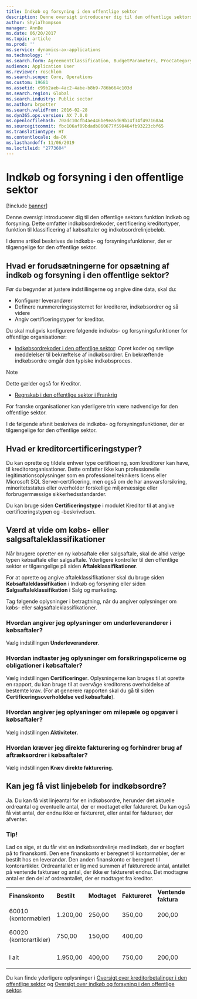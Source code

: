 ```yaml
---
title: Indkøb og forsyning i den offentlige sektor
description: Denne oversigt introducerer dig til den offentlige sektors funktion Indkøb og forsyning. Dette omfatter indkøbsordrekoder, certificering kreditortyper, funktion til klassificering af købsaftaler og indkøbsordrelinjebeløb.
author: ShylaThompson
manager: AnnBe
ms.date: 06/20/2017
ms.topic: article
ms.prod: ''
ms.service: dynamics-ax-applications
ms.technology: ''
ms.search.form: AgreementClassification, BudgetParameters, ProcCategoryHierarchyManagement, PurchTableListPage, smmActivities, VendCertificationType, VendTableListPage
audience: Application User
ms.reviewer: roschlom
ms.search.scope: Core, Operations
ms.custom: 19681
ms.assetid: c99b2aeb-4ac2-4abe-b8b9-786b664c103d
ms.search.region: Global
ms.search.industry: Public sector
ms.author: brpotter
ms.search.validFrom: 2016-02-28
ms.dyn365.ops.version: AX 7.0.0
ms.openlocfilehash: 70adc10cfb4ae446be9ea5d69b14f34f497168a4
ms.sourcegitcommit: fbc106af09bdadb860677f590464fb93223cbf65
ms.translationtype: HT
ms.contentlocale: da-DK
ms.lasthandoff: 11/06/2019
ms.locfileid: "2773604"
---
```

# <a name="procurement-and-sourcing-in-the-public-sector"></a>Indkøb og forsyning i den offentlige sektor

[!include [banner](../includes/banner.md)]

Denne oversigt introducerer dig til den offentlige sektors funktion Indkøb og forsyning. Dette omfatter indkøbsordrekoder, certificering kreditortyper, funktion til klassificering af købsaftaler og indkøbsordrelinjebeløb.

I denne artikel beskrives de indkøbs- og forsyningsfunktioner, der er tilgængelige for den offentlige sektor. 

## <a name="what-are-the-prerequisites-for-setting-up-procurement-and-sourcing-in-the-public-sector"></a>Hvad er forudsætningerne for opsætning af indkøb og forsyning i den offentlige sektor?
Før du begynder at justere indstillingerne og angive dine data, skal du:

-   Konfigurer leverandører
-   Definere nummereringssystemet for kreditorer, indkøbsordrer og så videre
-   Angiv certificeringstyper for kreditor.

Du skal muligvis konfigurere følgende indkøbs- og forsyningsfunktioner for offentlige organisationer:

-    [Indkøbsordrekoder i den offentlige sektor](purchase-order-codes-public-sector.md): Opret koder og særlige meddelelser til bekræftelse af indkøbsordrer. En bekræftende indkøbsordre omgår den typiske indkøbsproces.

> [!NOTE]
> Dette gælder også for Kreditor.

-   [Regnskab i den offentlige sektor i Frankrig](../localizations/emea-fra-public-sector-accounting.md) 

For franske organisationer kan yderligere trin være nødvendige for den offentlige sektor.

I de følgende afsnit beskrives de indkøbs- og forsyningsfunktioner, der er tilgængelige for den offentlige sektor.

## <a name="what-are-vendor-certification-types"></a>Hvad er kreditorcertificeringstyper?
Du kan oprette og tildele enhver type certificering, som kreditorer kan have, til kreditororganisationer. Dette omfatter ikke kun professionelle legitimationsoplysninger som en professionel teknikers licens eller Microsoft SQL Server-certificering, men også om de har ansvarsforsikring, minoritetsstatus eller overholder forskellige miljømæssige eller forbrugermæssige sikkerhedsstandarder. 

Du kan bruge siden **Certificeringstype** i modulet Kreditor til at angive certificeringstypen og -beskrivelsen.

## <a name="what-do-i-need-to-know-about-purchase-or-sales-agreement-classifications"></a>Værd at vide om købs- eller salgsaftaleklassifikationer
Når brugere opretter en ny købsaftale eller salgsaftale, skal de altid vælge typen købsaftale eller salgsaftale. Yderligere kontroller til den offentlige sektor er tilgængelige på siden **Aftaleklassifikationer**. 

For at oprette og angive aftaleklassifikationer skal du bruge siden **Købsaftaleklassifikation** i Indkøb og forsyning eller siden **Salgsaftaleklassifikation** i Salg og marketing. 

Tag følgende oplysninger i betragtning, når du angiver oplysninger om købs- eller salgsaftaleklassifikationer.

### <a name="how-do-i-enter-information-about-subcontractors-on-purchase-agreements"></a>Hvordan angiver jeg oplysninger om underleverandører i købsaftaler?

Vælg indstillingen **Underleverandører**.

### <a name="how-do-i-enter-information-about-insurance-policies-and-bonds-on-purchase-agreements"></a>Hvordan indtaster jeg oplysninger om forsikringspolicerne og obligationer i købsaftaler?

Vælg indstillingen **Certificeringer**. Oplysningerne kan bruges til at oprette en rapport, du kan bruge til at overvåge kreditorens overholdelse af bestemte krav. (For at generere rapporten skal du gå til siden **Certificeringsoverholdelse ved købsaftale**).

### <a name="how-do-i-enter-information-about-milestones-and-tasks-on-purchase-agreements"></a>Hvordan angiver jeg oplysninger om milepæle og opgaver i købsaftaler?

Vælg indstillingen **Aktiviteter**.

### <a name="how-do-i-require-direct-invoicing-and-prevent-the-use-of-release-orders-with-purchase-agreements"></a>Hvordan kræver jeg direkte fakturering og forhindrer brug af aftræksordrer i købsaftaler?

Vælg indstillingen **Kræv direkte fakturering**. 

## <a name="can-i-view-purchase-order-line-amounts"></a>Kan jeg få vist linjebeløb for indkøbsordre?
Ja. Du kan få vist linjeantal for en indkøbsordre, herunder det aktuelle ordreantal og eventuelle antal, der er modtaget eller faktureret. Du kan også få vist antal, der endnu ikke er faktureret, eller antal for fakturaer, der afventer.

### <a name="tip"></a>Tip!

Lad os sige, at du får vist en indkøbsordrelinje med indkøb, der er bogført på to finanskonti. Den ene finanskonto er beregnet til kontormøbler, der er bestilt hos en leverandør. Den anden finanskonto er beregnet til kontorartikler. Ordreantallet er lig med summen af fakturerede antal, antallet på ventende fakturaer og antal, der ikke er faktureret endnu. Det modtagne antal er den del af ordreantallet, der er modtaget fra kreditor.

<table style="width:100%;">

<col width="16%" />
<col width="16%" />
<col width="16%" />
<col width="16%" />
<col width="16%" />
<col width="16%" />

<tbody>
<tr class="odd">
<td><strong>Finanskonto</strong></td>
<td><strong>Bestilt</strong></td>
<td><strong>Modtaget</strong></td>
<td><strong>Faktureret</strong></td>
<td><strong>Ventende faktura</strong></td>
<td><strong>Fakturarest</strong></td>
</tr>
<tr class="even">
<td>60010 (kontormøbler)</td>
<td><p>1.200,00</p></td>
<td>250,00</td>
<td>350,00</td>
<td>200,00</td>
<td><p>650,00</p></td>
</tr>
<tr class="odd">
<td>60020 (kontorartikler)</td>
<td><p>750,00</p></td>
<td>150,00</td>
<td>400,00</td>
<td></td>
<td><p>350,00</p></td>
</tr>
<tr class="even">
<td>I alt</td>
<td><p>1.950,00</p></td>
<td>400,00</td>
<td>750,00</td>
<td>200,00</td>
<td><p>1,000.00</p></td>
</tr>
</tbody>
</table>



Du kan finde yderligere oplysninger i [Oversigt over kreditorbetalinger i den offentlige sektor](../../supply-chain/procurement/procurement-sourcing-overview.md) og [Oversigt over indkøb og forsyning i den offentlige sektor](accounts-payable-public-sector.md).




